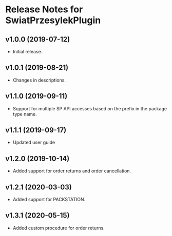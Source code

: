 # Release Notes for SwiatPrzesylekPlugin
 
## v1.0.0 (2019-07-12)

- Initial release.

## v1.0.1 (2019-08-21)

- Changes in descriptions.

## v1.1.0 (2019-09-11)

- Support for multiple SP API accesses based on the prefix in the package type name.

## v1.1.1 (2019-09-17)

- Updated user guide

## v1.2.0 (2019-10-14)

- Added support for order returns and order cancellation.

## v1.2.1 (2020-03-03)

- Added support for PACKSTATION.

## v1.3.1 (2020-05-15)

- Added custom procedure for order returns.